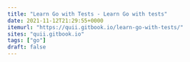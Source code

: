 ```yaml
---
title: "Learn Go with Tests - Learn Go with tests"
date: 2021-11-12T21:29:55+0000
itemurl: "https://quii.gitbook.io/learn-go-with-tests/"
sites: "quii.gitbook.io"
tags: ["go"]
draft: false
---
```

